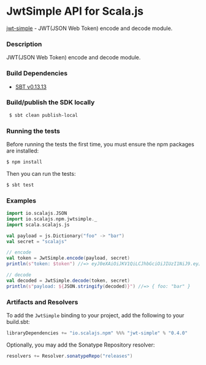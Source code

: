 JwtSimple API for Scala.js
================================
[jwt-simple](https://www.npmjs.com/package/jwt-simple) - JWT(JSON Web Token) encode and decode module.

### Description

JWT(JSON Web Token) encode and decode module.

### Build Dependencies

* [SBT v0.13.13](http://www.scala-sbt.org/download.html)

### Build/publish the SDK locally

```bash
 $ sbt clean publish-local
```

### Running the tests

Before running the tests the first time, you must ensure the npm packages are installed:

```bash
$ npm install
```

Then you can run the tests:

```bash
$ sbt test
```

### Examples

```scala
import io.scalajs.JSON
import io.scalajs.npm.jwtsimple._
import scala.scalajs.js

val payload = js.Dictionary("foo" -> "bar")
val secret = "scalajs"

// encode
val token = JwtSimple.encode(payload, secret)
println(s"token: $token") //=> eyJ0eXAiOiJKV1QiLCJhbGciOiJIUzI1NiJ9.eyJmb28iOiJiYXIifQ.GmVaWnUkI1glyMfggMz6u4T-8I5KPfk8Kmc4PxKJz50

// decode
val decoded = JwtSimple.decode(token, secret)
println(s"payload: ${JSON.stringify(decoded)}") //=> { foo: "bar" }
```

### Artifacts and Resolvers

To add the `JwtSimple` binding to your project, add the following to your build.sbt:  

```sbt
libraryDependencies += "io.scalajs.npm" %%% "jwt-simple" % "0.4.0"
```

Optionally, you may add the Sonatype Repository resolver:

```sbt   
resolvers += Resolver.sonatypeRepo("releases") 
```
